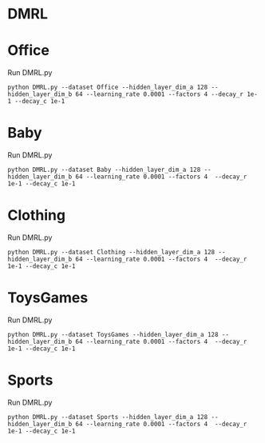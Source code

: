 # DMRL


# Office
Run DMRL.py
```
python DMRL.py --dataset Office --hidden_layer_dim_a 128 --hidden_layer_dim_b 64 --learning_rate 0.0001 --factors 4 --decay_r 1e-1 --decay_c 1e-1
```
# Baby
Run DMRL.py
```
python DMRL.py --dataset Baby --hidden_layer_dim_a 128 --hidden_layer_dim_b 64 --learning_rate 0.0001 --factors 4  --decay_r 1e-1 --decay_c 1e-1
```
# Clothing
Run DMRL.py
```
python DMRL.py --dataset Clothing --hidden_layer_dim_a 128 --hidden_layer_dim_b 64 --learning_rate 0.0001 --factors 4  --decay_r 1e-1 --decay_c 1e-1
```
# ToysGames
Run DMRL.py
```
python DMRL.py --dataset ToysGames --hidden_layer_dim_a 128 --hidden_layer_dim_b 64 --learning_rate 0.0001 --factors 4  --decay_r 1e-1 --decay_c 1e-1
```
# Sports
Run DMRL.py
```
python DMRL.py --dataset Sports --hidden_layer_dim_a 128 --hidden_layer_dim_b 64 --learning_rate 0.0001 --factors 4  --decay_r 1e-1 --decay_c 1e-1
```
